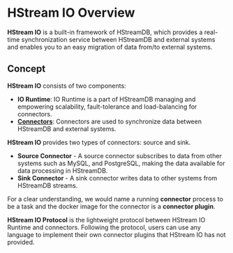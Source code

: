 # HStream IO Overview

**HStream IO** is a built-in framework of HStreamDB, which provides a real-time
synchronization service between HStreamDB and external systems and enables you
to an easy migration of data from/to external systems.

## Concept

**HStream IO** consists of two components:

- **IO Runtime**: IO Runtime is a part of HStreamDB managing and empowering
  scalability, fault-tolerance and load-balancing for connectors.
- [**Connectors**](https://github.com/hstreamdb/hstream-connectors): Connectors
  are used to synchronize data between HStreamDB and external systems.

**HStream IO** provides two types of connectors: source and sink.

- **Source Connector** - A source connector subscribes to data from other
  systems such as MySQL, and PostgreSQL, making the data available for data
  processing in HStreamDB.
- **Sink Connector** - A sink connector writes data to other systems from
  HStreamDB streams.

For a clear understanding, we would name a running **connector** process to be a task
and the docker image for the connector is a **connector plugin**.

**HStream IO Protocol** is the lightweight protocol between HStream IO Runtime
and connectors. Following the protocol, users can use any language to implement
their own connector plugins that HStream IO has not provided.
